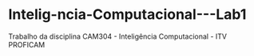 # Intelig-ncia-Computacional---Lab1
Trabalho da disciplina CAM304 - Inteligência Computacional - ITV PROFICAM
